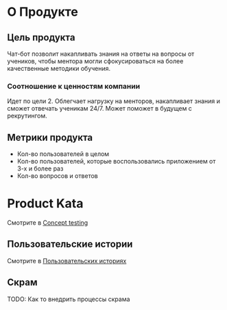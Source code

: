 # О Продукте

## Цель продукта

Чат-бот позволит накапливать знания на ответы на вопросы от учеников, чтобы ментора могли сфокусироваться на более качественные методики обучения.

### Соотношение к ценностям компании

Идет по цели 2. Облегчает нагрузку на менторов, накапливает знания и сможет отвечать ученикам 24/7. Может поможет в будущем с рекрутингом.

## Метрики продукта

- Кол-во пользователей в целом
- Кол-во пользователей, которые воспользовались приложением от 3-х и более раз
- Кол-во вопросов и ответов

# Product Kata

Смотрите в [Concept testing](/products/leadify/concept-testing)

## Пользовательские истории

Смотрите в [Пользовательских историях](/products/leadify/user-stories)

## Скрам

TODO: Как то внедрить процессы скрама
